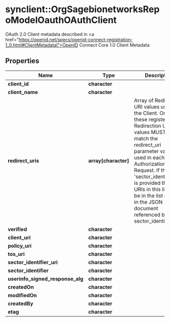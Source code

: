 # synclient::OrgSagebionetworksRepoModelOauthOAuthClient

OAuth 2.0 Client metadata described in <a href=\"https://openid.net/specs/openid-connect-registration-1_0.html#ClientMetadata\">OpenID Connect Core 1.0 Client Metadata</a>

## Properties
Name | Type | Description | Notes
------------ | ------------- | ------------- | -------------
**client_id** | **character** |  | [optional] 
**client_name** | **character** |  | [optional] 
**redirect_uris** | **array[character]** | Array of Redirection URI values used by the Client. One of these registered Redirection URI values MUST exactly match the redirect_uri parameter value used in each Authorization Request. If the &#39;sector_identifier_uri&#39; is provided then the URIs in this list must be in the list of URIs in the JSON document referenced by the sector_identifier_uri. | [optional] 
**verified** | **character** |  | [optional] 
**client_uri** | **character** |  | [optional] 
**policy_uri** | **character** |  | [optional] 
**tos_uri** | **character** |  | [optional] 
**sector_identifier_uri** | **character** |  | [optional] 
**sector_identifier** | **character** |  | [optional] 
**userinfo_signed_response_alg** | **character** |  | [optional] 
**createdOn** | **character** |  | [optional] 
**modifiedOn** | **character** |  | [optional] 
**createdBy** | **character** |  | [optional] 
**etag** | **character** |  | [optional] 


